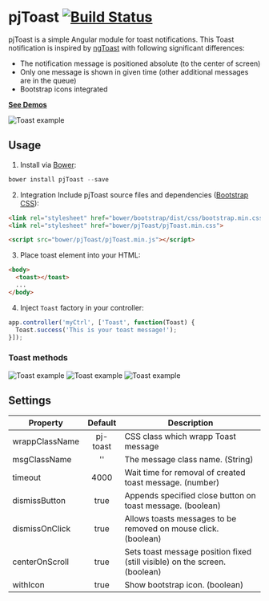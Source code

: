 # pjToast [![Build Status](https://travis-ci.org/peterjurkovic/pjToast.svg)](https://travis-ci.org/peterjurkovic/pjToast)


pjToast is a simple Angular module for toast notifications. This Toast notification is inspired by [ngToast](http://tamerayd.in/ngToast/) with following significant differences:

* The notification message is positioned absolute (to the center of screen)
* Only one message is shown in given time (other additional messages are in the queue)
* Bootstrap icons integrated

**[See Demos](http://pjtoast.peterjurkovic.sk/)**

![Toast example](http://pjtoast.peterjurkovic.sk/toast-example.png)

## Usage

1. Install via [Bower](http://bower.io/):
  ```javascript
  bower install pjToast --save
  ```
  
2. Integration
  Include pjToast source files and dependencies ([Bootstrap CSS](http://getbootstrap.com/)):
  ```html
  <link rel="stylesheet" href="bower/bootstrap/dist/css/bootstrap.min.css">
  <link rel="stylesheet" href="bower/pjToast/pjToast.min.css">
  
  <script src="bower/pjToast/pjToast.min.js"></script>
  ```
3. Place toast element into your HTML:

  ```html
  <body>
    <toast></toast>
    ...
  </body>
  ```

4. Inject `Toast` factory in your controller:
  ```javascript
  app.controller('myCtrl', ['Toast', function(Toast) {
    Toast.success('This is your toast message!');
  }]);
  ```

### Toast methods


![Toast example](http://pjtoast.peterjurkovic.sk/toast-info.png)
![Toast example](http://pjtoast.peterjurkovic.sk/toast-warning.png)
![Toast example](http://pjtoast.peterjurkovic.sk/toast-danger.png)

## Settings

| Property       |  Default | Description                                                                |
|----------------|:--------:|----------------------------------------------------------------------------|
| wrappClassName | pj-toast | CSS class which wrapp Toast message                                        |
|  msgClassName  |    ''    | The message class name. (String)                                           |
|     timeout    |   4000   | Wait time for removal of created toast message. (number)                   |
|  dismissButton |   true   | Appends specified close button on toast message. (boolean)                 |
| dismissOnClick |   true   | Allows toasts messages to be removed on mouse click. (boolean)             |
| centerOnScroll |   true   | Sets toast message position fixed (still visible) on the screen. (boolean) |
|    withIcon    |   true   | Show bootstrap icon. (boolean)                                             |
 
